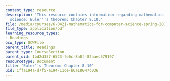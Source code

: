 ```yaml
---
content_type: resource
description: 'This resource contains information regarding mathematics for computer
  science: Euler''s theorem: Chapter 8.10.'
file: /media/courses/6-042j-mathematics-for-computer-science-spring-2015/1ffa194ad7f5a19411ceb6a18647c036_MIT6_042JS15_Session14.pdf
file_type: application/pdf
learning_resource_types:
- Readings
ocw_type: OCWFile
parent_title: Readings
parent_type: CourseSection
parent_uid: 1bd2d357-6523-fe6c-8a8f-82aaec579197
resourcetype: Document
title: 'Euler''s Theorem: Chapter 8.10'
uid: 1ffa194a-d7f5-a194-11ce-b6a18647c036
---
```

